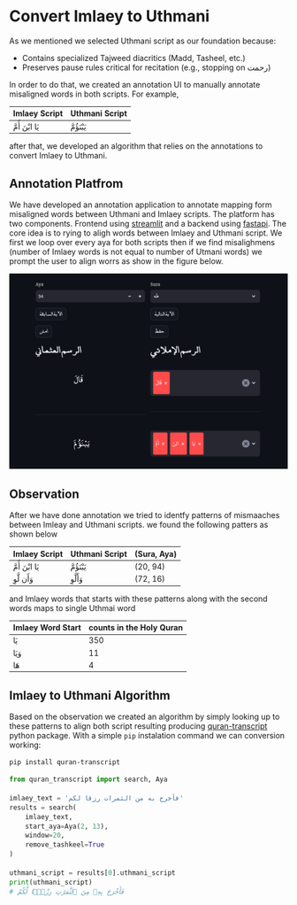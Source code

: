 # Convert Imlaey to Uthmani

As we mentioned we selected Uthmani script as our foundation because:  
   - Contains specialized Tajweed diacritics (Madd, Tasheel, etc.)  
   - Preserves pause rules critical for recitation (e.g., stopping on رحمت)  

In order to do that, we created an annotation UI to manually annotate misaligned words in both scripts. For example,

| Imlaey Script | Uthmani Script |
| -- | -- |
| يَا ابْنَ أُمَّ| يَبْنَؤُمَّ|

after that, we developed an algorithm that relies on the annotations to convert Imlaey to Uthmani. 


## Annotation Platfrom

We have developed an annotation application to annotate mapping form misaligned words between Uthmani and Imlaey scripts. The platform has two components. Frontend using [streamlit](https://streamlit.io/) and a backend using [fastapi](https://fastapi.tiangolo.com/). The core idea is to rying to aligh words between Imlaey and Uthmani script. We first we loop over every aya for both scripts then if we find misalighmens (number of Imlaey words is not equal to number of Utmani words) we prompt the user to align worrs as show in the figure below.


![The figure below shows a screenshot of the UI where the user tries to align words for both scripts.](../figures/imlaey-to-uthmani.png)


## Observation

After we have done annotation we tried to identfy patterns of mismaaches between Imleay and Uthmani scripts. we found the following patters as shown below

| Imlaey Script | Uthmani Script | (Sura, Aya) |
| -- | -- | -- |
| يَا ابْنَ أُمَّ| يَبْنَؤُمَّ| (20, 94) |
|  وَأَن لَّوِ| وَأَلَّوِ | (72, 16) |

and Imlaey words that starts with these patterns along with the second words maps to single Uthmai word

| Imlaey Word Start | counts in the Holy Quran | 
| -- | -- |
| يَا | 350 |
| وَيَا| 11 |
| هَا| 4 |

## Imlaey to Uthmani Algorithm

Based on the observation we created an algorithm by simply looking up to these patterns to align both script resulting producing [quran-transcript](https://github.com/obadx/quran-transcript) python package. With a simple `pip` instalation command we can conversion working:

```bash
pip install quran-transcript
```

```python
from quran_transcript import search, Aya

imlaey_text = 'فأخرج به من الثمرات رزقا لكم'
results = search(
    imlaey_text,
    start_aya=Aya(2, 13),
    window=20,
    remove_tashkeel=True
)

uthmani_script = results[0].uthmani_script
print(uthmani_script)
# فَأَخْرَجَ بِهِۦ مِنَ ٱلثَّمَرَٰتِ رِزْقًۭا لَّكُمْ
```

